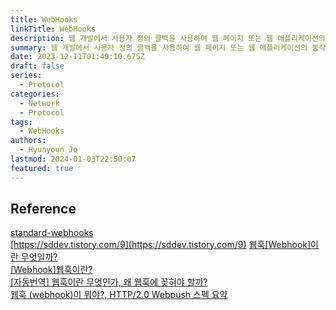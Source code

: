 ```yaml
---
title: WebHooks
linkTitle: WebHooks
description: 웹 개발에서 사용자 정의 콜백을 사용하여 웹 페이지 또는 웹 애플리케이션의 동작을 강화하거나 변경하는 방법
summary: 웹 개발에서 사용자 정의 콜백을 사용하여 웹 페이지 또는 웹 애플리케이션의 동작을 강화하거나 변경하는 방법
date: 2023-12-11T01:49:10.675Z
draft: false
series:
  - Protocol
categories:
  - Network
  - Protocol
tags:
  - WebHooks
authors:
  - Hyunyoun Jo
lastmod: 2024-01-03T22:50:07
featured: true
---
```


## Reference

[standard-webhooks](https://github.com/standard-webhooks/standard-webhooks)  
[https://sddev.tistory.com/9](https://sddev.tistory.com/9)
[웹훅[Webhook]이란 무엇일까?](https://frtt0608.tistory.com/143)  
[[Webhook]웹훅이란?](https://leffept.tistory.com/329)  
[[자동번역] 웹훅이란 무엇인가, 왜 웹훅에 꽂혀야 할까?](https://sonet.kr/3014/)  
[웹훅 (webhook)이 뭐야?, HTTP/2.0 Webpush 스펙 요약](https://blog.mglee.dev/blog/%EC%9B%B9%ED%9B%85-webhook-%EC%9D%B4-%EB%AD%90%EC%95%BC-http-2-0-webpush-%EC%8A%A4%ED%8E%99-%EC%9A%94%EC%95%BD/)
